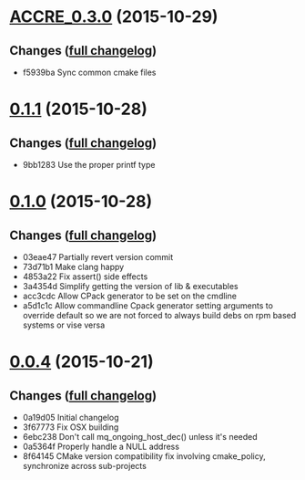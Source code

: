 # **[ACCRE_0.3.0](https://github.com/accre/lstore-gop/tree/ACCRE_ACCRE_0.3.0)** (2015-10-29)

## Changes ([full changelog](https://github.com/accre/lstore-gop/compare/ACCRE_0.1.1...ACCRE_ACCRE_0.3.0))
*  f5939ba Sync common cmake files


# **[0.1.1](https://github.com/accre/lstore-gop/tree/ACCRE_0.1.1)** (2015-10-28)

## Changes ([full changelog](https://github.com/accre/lstore-gop/compare/ACCRE_0.1.0...ACCRE_0.1.1))
*  9bb1283 Use the proper printf type


# **[0.1.0](https://github.com/accre/lstore-gop/tree/ACCRE_0.1.0)** (2015-10-28)

## Changes ([full changelog](https://github.com/accre/lstore-gop/compare/ACCRE_0.0.4...ACCRE_0.1.0))
*  03eae47 Partially revert version commit
*  73d71b1 Make clang happy
*  4853a22 Fix assert() side effects
*  3a4354d Simplify getting the version of lib & executables
*  acc3cdc Allow CPack generator to be set on the cmdline
*  a5d1c1c Allow commandline Cpack generator setting arguments to override default so we are not forced to always build debs on rpm based systems or vise versa


# **[0.0.4](https://github.com/accre/lstore-gop/tree/ACCRE_0.0.4)** (2015-10-21)

## Changes ([full changelog](https://github.com/accre/lstore-gop/compare/ACCRE_0.0.1...ACCRE_0.0.4))
*  0a19d05 Initial changelog
*  3f67773 Fix OSX building
*  6ebc238 Don't call mq_ongoing_host_dec() unless it's needed
*  0a5364f Properly handle a NULL address
*  8f64145 CMake version compatibility fix involving cmake_policy, synchronize across sub-projects


